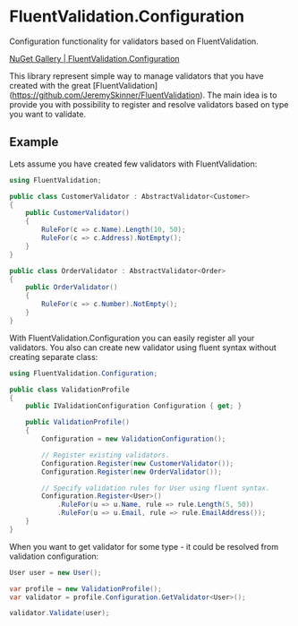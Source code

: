 # FluentValidation.Configuration
Configuration functionality for validators based on FluentValidation.

[NuGet Gallery | FluentValidation.Configuration](https://www.nuget.org/packages/FluentValidation.Configuration)

This library represent simple way to manage validators that you have created with the great [FluentValidation] (https://github.com/JeremySkinner/FluentValidation). 
The main idea is to provide you with possibility to register and resolve validators based on type you want to validate.

## Example

Lets assume you have created few validators with FluentValidation:

```c#
using FluentValidation;

public class CustomerValidator : AbstractValidator<Customer>
{
    public CustomerValidator()
    {
        RuleFor(c => c.Name).Length(10, 50);
        RuleFor(c => c.Address).NotEmpty();
    }
}

public class OrderValidator : AbstractValidator<Order>
{
    public OrderValidator()
    {
        RuleFor(c => c.Number).NotEmpty();
    }
}
```

With FluentValidation.Configuration you can easily register all your validators. You also can create new validator using fluent syntax without creating separate class:

```c#
using FluentValidation.Configuration;

public class ValidationProfile
{
    public IValidationConfiguration Configuration { get; }

    public ValidationProfile()
    {
        Configuration = new ValidationConfiguration();

        // Register existing validators.
        Configuration.Register(new CustomerValidator());
        Configuration.Register(new OrderValidator());

        // Specify validation rules for User using fluent syntax.
        Configuration.Register<User>()
            .RuleFor(u => u.Name, rule => rule.Length(5, 50))
            .RuleFor(u => u.Email, rule => rule.EmailAddress());
    }
}
```

When you want to get validator for some type - it could be resolved from validation configuration:

```c#
User user = new User();

var profile = new ValidationProfile();
var validator = profile.Configuration.GetValidator<User>();

validator.Validate(user);
```
